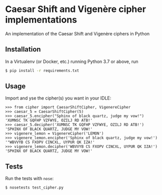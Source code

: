 # Caesar Shift and Vigenère cipher implementations

An implementation of the Caesar Shift and Vigenère ciphers in Python

## Installation

In a Virtualenv (or Docker, etc.) running Python 3.7 or above, run

```bash
$ pip install -r requirements.txt
```

## Usage

Import and yse the cipher(s) you want in your IDLE:

```pycon
>>> from cipher import CaesarShiftCipher, VigenereCipher                                                                                                                                                                                   
>>> caesar_5 = CaesarShiftCipher(5)                                                                                                                                                                                                        
>>> caesar_5.encipher("Sphinx of black quartz, judge my vow!")                                                                                                                                                                             
'XUMNSC TK GQFHP VZFWYE, OZILJ RD ATB!'
>>> caesar_5.decipher('XUMNSC TK GQFHP VZFWYE, OZILJ RD ATB!')                                                                                                                                                                             
'SPHINX OF BLACK QUARTZ, JUDGE MY VOW!'
>>> vigenere_lemon = VigenereCipher('LEMON')                                                                                                                                                                                               
>>> vigenere_lemon.encipher('Sphinx of black quartz, judge my vow!')                                                                                                                                                                      
'"WBVVYB CS FXOPV CINCXL, UYPUR QK IZA!'
>>> vigenere_lemon.decipher('WBVVYB CS FXOPV CINCXL, UYPUR QK IZA!')                                                                                                                                                                      
'SPHINX OF BLACK QUARTZ, JUDGE MY VOW!'
```

## Tests

Run the tests with `nose`:

```bash
$ nosetests test_cipher.py
```